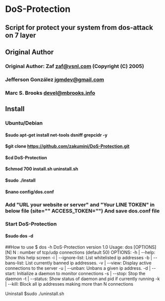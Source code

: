 # DoS-Protection
## Script for protect your system from dos-attack on 7 layer
## Original Author                       
### Original Author: Zaf zaf@vsnl.com (Copyright (C) 2005)  						 
### Jefferson González jgmdev@gmail.com                                                                         
### Marc S. Brooks devel@mbrooks.info  

## Install
### Ubuntu/Debian
 #### $sudo apt-get install net-tools dsniff grepcidr -y
#### $git clone https://github.com/zakumini/DoS-Protection.git
#### $cd DoS-Protection
#### $chmod 700  install.sh uninstall.sh
#### $sudo ./install
#### $nano config/dos.conf
 ### Add "URL your website or server" and "Your LINE TOKEN" in below file (site="" ACCESS_TOKEN="") And save dos.conf file
 ### Start DoS-Protection
#### $sudo dos -d
 ##How to use
   $ dos -h
  DoS-Protection version 1.0
  Usage: dos [OPTIONS] [N]
  N : number of tcp/udp connections (default 50)
  OPTIONS:
  -h      | --help: Show this help screen
  -i      | --ignore-list: List whitelisted ip addresses
  -b      | --bans-list: List currently banned ip addresses.
  -v      | --view: Display active connections to the server
  -u      | --unban: Unbans a given ip address.
  -d      | --start: Initialize a daemon to monitor connections
  -s      | --stop: Stop the daemon
  -t      | --status: Show status of daemon and pid if currently running
  -k      | --kill: Block all ip addresses making more than N connections

Uninstall
$sudo ./uninstall.sh

